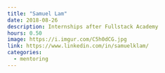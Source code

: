 ```yaml
---
title: "Samuel Lam"
date: 2018-08-26
description: Internships after Fullstack Academy
hours: 0.50
image: https://i.imgur.com/C5h0dCG.jpg
link: https://www.linkedin.com/in/samuelklam/
categories:
  - mentoring
---
```

